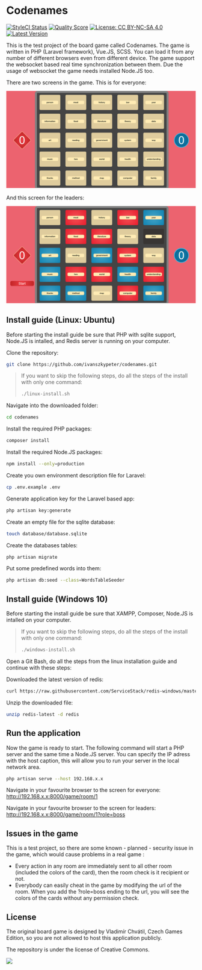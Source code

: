 
# Codenames

[![StyleCI Status](https://styleci.io/repos/81387001/shield)](https://styleci.io/repos/81387001)
[![Quality Score](https://img.shields.io/scrutinizer/g/ivanszkypeter/codenames.svg?style=flat-square)](https://scrutinizer-ci.com/g/ivanszkypeter/codenames/)
[![License: CC BY-NC-SA 4.0](https://img.shields.io/badge/License-CC%20BY--NC--SA%204.0-green.svg?style=flat-square)](http://creativecommons.org/licenses/by-nc-sa/4.0/)
[![Latest Version](https://img.shields.io/github/release/ivanszkypeter/codenames.svg?style=flat-square)](https://github.com/ivanszkypeter/codenames/releases)

This is the test project of the board game called Codenames. The game is written in PHP (Laravel framework), Vue.JS, SCSS. You can load it from any number of different browsers even from different device. The game support the websocket based real time synchronization between them. Due the usage of websocket the game needs installed Node.JS too.
 
There are two screens in the game. This is for everyone: 
 
![Screen for everyone](https://raw.githubusercontent.com/ivanszkypeter/codenames/master/resources/assets/img/1.png)

And this screen for the leaders:

![Screen for the leaders](https://raw.githubusercontent.com/ivanszkypeter/codenames/master/resources/assets/img/2.png)

## Install guide (Linux: Ubuntu)

Before starting the install guide be sure that PHP with sqlite support, Node.JS is intalled, and Redis server is running on your computer.

Clone the repository:
```sh
git clone https://github.com/ivanszkypeter/codenames.git
```

> If you want to skip the following steps, do all the steps of the install with only one command:
> ```sh
> ./linux-install.sh
> ```

Navigate into the downloaded folder:
```sh
cd codenames
```
Install the required PHP packages:
```sh
composer install
```
Install the required Node.JS packages:
```sh
npm install --only=production
```
Create you own environment description file for Laravel:
```sh
cp .env.example .env
```
Generate application key for the Laravel based app:
```sh
php artisan key:generate 
```
Create an empty file for the sqlite database:
```sh
touch database/database.sqlite
```
Create the databases tables:
```sh
php artisan migrate
```
Put some predefined words into them:
```sh
php artisan db:seed --class=WordsTableSeeder
```

## Install guide (Windows 10)

Before starting the install guide be sure that XAMPP, Composer, Node.JS is intalled on your computer.

> If you want to skip the following steps, do all the steps of the install with only one command:
> ```sh
> ./windows-install.sh
> ```

Open a Git Bash, do all the steps from the linux installation guide and continue with these steps:

Downloaded the latest version of redis:

```sh
curl https://raw.githubusercontent.com/ServiceStack/redis-windows/master/downloads/redis-latest.zip > redis-latest.zip
```

Unzip the downloaded file:

```sh
unzip redis-latest -d redis
```

## Run the application

Now the game is ready to start. The following command will start a PHP server and the same time a Node.JS server. You can specify the IP adress with the host caption, this will allow you to run your server in the local network area.
```sh
php artisan serve --host 192.168.x.x
```

Navigate in your favourite browser to the screen for everyone: http://192.168.x.x:8000/game/room/1

Navigate in your favourite browser to the screen for leaders: http://192.168.x.x:8000/game/room/1?role=boss


## Issues in the game

This is a test project, so there are some known - planned - security issue in the game, which would cause problems in a real game :

- Every action in any room are immediately sent to all other room (included the colors of the card), then the room check is it recipient or not.
- Everybody can easily cheat in the game by modifying the url of the room. When you add the ?role=boss ending to the url, you will see the colors of the cards without any permission check. 

## License

The original board game is designed by Vladimír Chvátil, Czech Games Edition, so you are not allowed to host this application publicly. 

The repository is under the license of Creative Commons. 

<a href="https://creativecommons.org/licenses/by-nc-sa/4.0/"><img src="https://licensebuttons.net/l/by-nc-sa/3.0/88x31.png" /></a>
